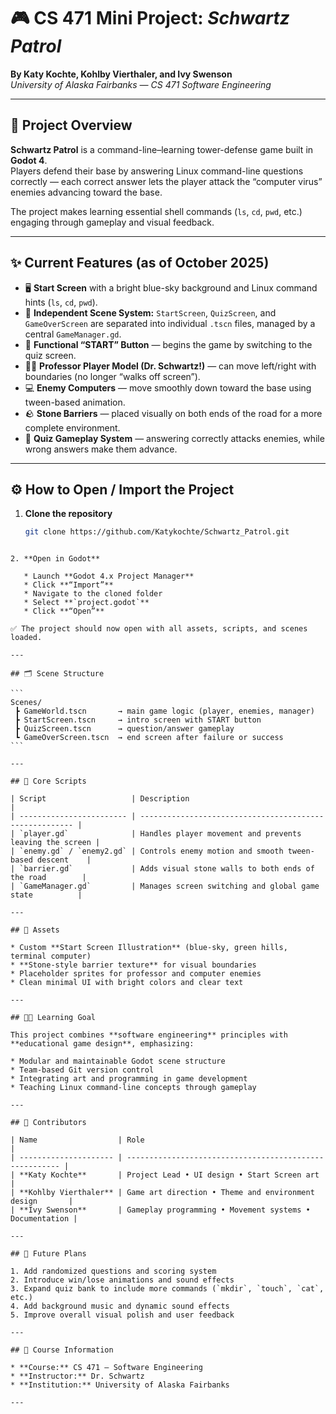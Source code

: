 
# 🎮 CS 471 Mini Project: *Schwartz Patrol*

**By Katy Kochte, Kohlby Vierthaler, and Ivy Swenson**  
*University of Alaska Fairbanks — CS 471 Software Engineering*

---

## 🧭 Project Overview
**Schwartz Patrol** is a command-line–learning tower-defense game built in **Godot 4**.  
Players defend their base by answering Linux command-line questions correctly — each correct answer lets the player attack the “computer virus” enemies advancing toward the base.

The project makes learning essential shell commands (`ls`, `cd`, `pwd`, etc.) engaging through gameplay and visual feedback.

---

## ✨ Current Features (as of October 2025)
- 🖥️ **Start Screen** with a bright blue-sky background and Linux command hints (`ls`, `cd`, `pwd`).  
- 🧱 **Independent Scene System:** `StartScreen`, `QuizScreen`, and `GameOverScreen` are separated into individual `.tscn` files, managed by a central `GameManager.gd`.  
- 🎯 **Functional “START” Button** — begins the game by switching to the quiz screen.  
- 🧍‍♂️ **Professor Player Model (Dr. Schwartz!)** — can move left/right with boundaries (no longer “walks off screen”).  
- 💻 **Enemy Computers** — move smoothly down toward the base using tween-based animation.  
- 🪨 **Stone Barriers** — placed visually on both ends of the road for a more complete environment.  
- 🧠 **Quiz Gameplay System** — answering correctly attacks enemies, while wrong answers make them advance.

---

## ⚙️ How to Open / Import the Project

1. **Clone the repository**
   ```bash
   git clone https://github.com/Katykochte/Schwartz_Patrol.git
````

2. **Open in Godot**

   * Launch **Godot 4.x Project Manager**
   * Click **“Import”**
   * Navigate to the cloned folder
   * Select **`project.godot`**
   * Click **“Open”**

✅ The project should now open with all assets, scripts, and scenes loaded.

---

## 🗂️ Scene Structure

```
Scenes/
 ┣ GameWorld.tscn       → main game logic (player, enemies, manager)
 ┣ StartScreen.tscn     → intro screen with START button
 ┣ QuizScreen.tscn      → question/answer gameplay
 ┗ GameOverScreen.tscn  → end screen after failure or success
```

---

## 🧠 Core Scripts

| Script                   | Description                                             |
| ------------------------ | ------------------------------------------------------- |
| `player.gd`              | Handles player movement and prevents leaving the screen |
| `enemy.gd` / `enemy2.gd` | Controls enemy motion and smooth tween-based descent    |
| `barrier.gd`             | Adds visual stone walls to both ends of the road        |
| `GameManager.gd`         | Manages screen switching and global game state          |

---

## 🎨 Assets

* Custom **Start Screen Illustration** (blue-sky, green hills, terminal computer)
* **Stone-style barrier texture** for visual boundaries
* Placeholder sprites for professor and computer enemies
* Clean minimal UI with bright colors and clear text

---

## 🧑‍🎓 Learning Goal

This project combines **software engineering** principles with **educational game design**, emphasizing:

* Modular and maintainable Godot scene structure
* Team-based Git version control
* Integrating art and programming in game development
* Teaching Linux command-line concepts through gameplay

---

## 🧩 Contributors

| Name                  | Role                                                    |
| --------------------- | ------------------------------------------------------- |
| **Katy Kochte**       | Project Lead • UI design • Start Screen art             |
| **Kohlby Vierthaler** | Game art direction • Theme and environment design       |
| **Ivy Swenson**       | Gameplay programming • Movement systems • Documentation |

---

## 🚀 Future Plans

1. Add randomized questions and scoring system
2. Introduce win/lose animations and sound effects
3. Expand quiz bank to include more commands (`mkdir`, `touch`, `cat`, etc.)
4. Add background music and dynamic sound effects
5. Improve overall visual polish and user feedback

---

## 🏫 Course Information

* **Course:** CS 471 — Software Engineering
* **Instructor:** Dr. Schwartz
* **Institution:** University of Alaska Fairbanks

---

